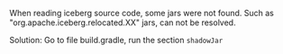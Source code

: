 When reading iceberg source code, some jars were not found.
Such as "org.apache.iceberg.relocated.XX" jars, can not be resolved.

Solution: 
Go to file build.gradle, run the section `shadowJar`